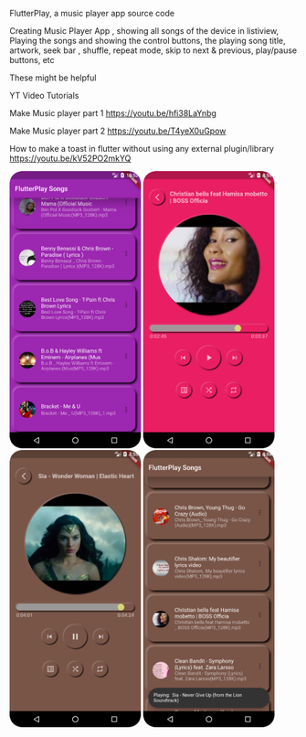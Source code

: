 FlutterPlay, a music player app  source code 

Creating Music Player App , showing all songs of the device in listiview, Playing the songs and showing the control buttons, the playing song title, artwork, seek bar , shuffle, repeat mode, skip to next & previous, play/pause buttons, etc

These might be helpful

YT Video Tutorials

Make Music player part 1 https://youtu.be/hfi38LaYnbg

Make Music player part 2 https://youtu.be/T4yeX0uGpow

How to make a toast in flutter without using any external plugin/library https://youtu.be/kV52PO2mkYQ


<img src="images/Screenshot_20220330_105251.png" width="230"/>
<img src="images/Screenshot_20220402_205522.png" width="230"/>
<img src="images/Screenshot_20220403_195511.png" width="230"/>
<img src="images/Screenshot_20220403_200501.png" width="230"/>
